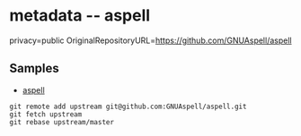 # metadata -- aspell

privacy=public
OriginalRepositoryURL=https://github.com/GNUAspell/aspell

## Samples

- [aspell](https://github.com/serrasqueiro/aspell)

```
git remote add upstream git@github.com:GNUAspell/aspell.git
git fetch upstream
git rebase upstream/master
```
